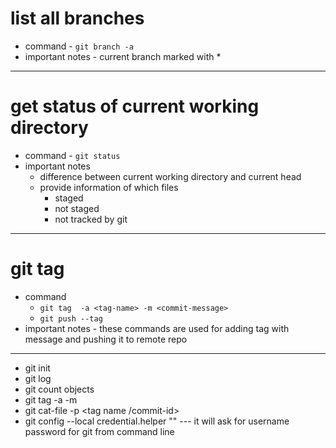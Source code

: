 



# list all branches
  - command - `git branch -a`
  - important notes - current branch marked with *
---
# get status of current working directory
   - command - `git status`
   - important notes
     - difference between current working directory and current head
     - provide information of which files 
       - staged
       - not staged
       - not tracked by git
---
# git tag 
  - command  
    - `git tag  -a <tag-name> -m <commit-message> `
    - ` git push --tag `
  - important notes - these commands are used for adding tag with message and pushing it to remote repo
---

- git init
- git log 
- git count objects
- git tag -a <tag name> -m <message>
- git cat-file -p <tag name /commit-id> 
- git config --local credential.helper "" --- it will ask for username password for git from command line
  
  
  
  
